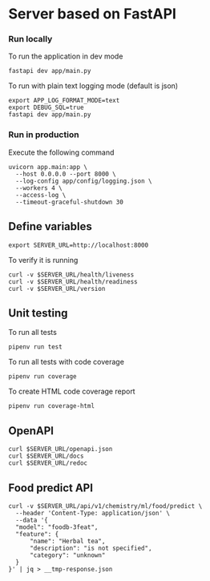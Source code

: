 # Server based on FastAPI
### Run locally
To run the application in dev mode
```shell
fastapi dev app/main.py
```
To run with plain text logging mode (default is json)
```shell
export APP_LOG_FORMAT_MODE=text
export DEBUG_SQL=true
fastapi dev app/main.py
```
### Run in production
Execute the following command
```shell
uvicorn app.main:app \
  --host 0.0.0.0 --port 8000 \
  --log-config app/config/logging.json \
  --workers 4 \
  --access-log \
  --timeout-graceful-shutdown 30
```
## Define variables
```shell
export SERVER_URL=http://localhost:8000
```
To verify it is running
```shell
curl -v $SERVER_URL/health/liveness
curl -v $SERVER_URL/health/readiness
curl -v $SERVER_URL/version
```
## Unit testing
To run all tests
```shell
pipenv run test
```
To run all tests with code coverage
```shell
pipenv run coverage
```
To create HTML code coverage report
```shell
pipenv run coverage-html
```
## OpenAPI
```shell
curl $SERVER_URL/openapi.json
curl $SERVER_URL/docs
curl $SERVER_URL/redoc
```
## Food predict API
```shell
curl -v $SERVER_URL/api/v1/chemistry/ml/food/predict \
  --header 'Content-Type: application/json' \
  --data '{
  "model": "foodb-3feat",
  "feature": {
      "name": "Herbal tea",
      "description": "is not specified",
      "category": "unknown"
  }
}' | jq > __tmp-response.json
```
